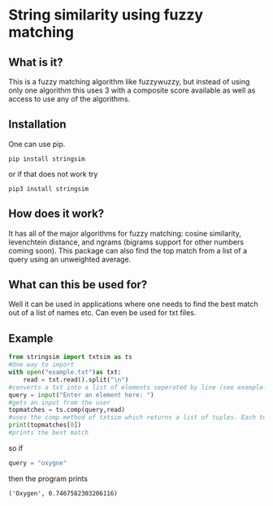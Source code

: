 # String similarity using fuzzy matching
## What is it?
This is a fuzzy matching algorithm like fuzzywuzzy, but instead of using only one algorithm this uses 3 with a composite score available as well as access to use any of the algorithms.
## Installation

One can use pip.
```
pip install stringsim
```
or if that does not work try
```
pip3 install stringsim
```
## How does it work?
It has all of the major algorithms for fuzzy matching: cosine similarity, levenchtein distance, and ngrams (bigrams support for other numbers coming soon). This package can also find the top match from a list of a query using an unweighted average.
## What can this be used for?
Well it can be used in applications where one needs to find the best match out of a list of names etc. Can even be used for txt files.
## Example
```python
from stringsim import txtsim as ts
#One way to import 
with open("example.txt")as txt:
    read = txt.read().split("\n")
#converts a txt into a list of elements seperated by line (see example.txt)
query = input("Enter an element here: ")
#gets an input from the user
topmatches = ts.comp(query,read)
#uses the comp method of txtsim which returns a list of tuples. Each tuple contains the name of the element and also the match score(higher is better). These are aranged in highest to lowest score.
print(topmatches[0])
#prints the best match
```
so if
```python
query = "oxygne"
```
then the program prints
```
('Oxygen', 0.7467582303206116)
```